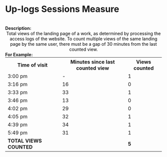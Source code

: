 <style>
@media (min-width: 980px) {
    .md-nav, .md-sidebar {
      display: none!important;
    }
}
</style>

# Up-logs Sessions Measure

<div id="value-display"></div>
<br>
<strong>Description:</strong>
<div class="tile-1" style="text-align:center; color:black">
Total views of the landing page of a work, as determined by processing the access logs of the website. To count multiple views of the same landing page by the same user, there must be a gap of 30 minutes from the last counted view.
</div>

<strong>
For Example:
</strong>

<div style="text-align: center;">
    <table style="margin: 0 auto;">
        <tr>
          <th>Time of visit</th>
          <th>Minutes since last counted view</th>
          <th>Views counted</th>
        </tr>
        <tr>
            <td>3:00 pm</td>
            <td>-</td>
            <td>1</td>
        </tr>
        <tr>
            <td>3:16 pm</td>
            <td>16</td>
            <td>0</td>
        </tr>
        <tr>
            <td>3:33 pm</td>
            <td>33</td>
            <td>1</td>
        </tr>
        <tr>
            <td>3:46 pm</td>
            <td>13</td>
            <td>0</td>
        </tr>
        <tr>
            <td>4:02 pm</td>
            <td>29</td>
            <td>0</td>
        </tr>
        <tr>
            <td>4:05 pm</td>
            <td>32</td>
            <td>1</td>
        </tr>
        <tr>
            <td>4:39 pm</td>
            <td>34</td>
            <td>1</td>
        </tr>
        <tr>
            <td>5:49 pm</td>
            <td>31</td>
            <td>1</td>
        </tr>           
        <tr>
            <td><strong>TOTAL VIEWS COUNTED</strong></td>
            <td></td>
            <td><strong>5</strong></td>
        </tr>
    </table>
</div>

<script>
document.getElementById('value-display').innerHTML = `
  <h2><strong>up-logs/sessions/v1</strong></h2></br>
  <strong>Source <span class="tooltip"><i class="fa-solid fa-circle-info"></i> <span class="tooltiptext">Not all platforms use the same parameters to measure the same thing, so it is important to differentiate the platform we are collecting data from.</span></span> :</strong> Ubiquity Press </br>
  <strong>Type <span class="tooltip"><i class="fa-solid fa-circle-info"></i> <span class="tooltiptext">Not all measures represent the same event, some platforms report the number of people who accessed a publication (e.g. users, session), others the number of times a resource was seen (e.g. views). For clarity, each of the measures described here will include its type.</span></span> :</strong> sessions</br>
  <strong>Version <span class="tooltip"><i class="fa-solid fa-circle-info"></i> <span class="tooltiptext">Data providers and/or collectors may want to modify their definition of e.g. a view or a session. In order to ensure changes in these definitions are differentiated, we use versioning.</span></span> :</strong> 1
`;
</script>
